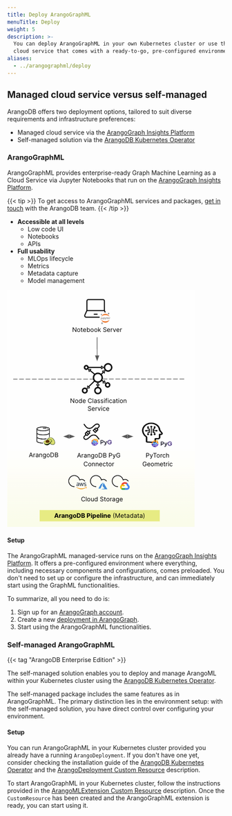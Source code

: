 ```yaml
---
title: Deploy ArangoGraphML
menuTitle: Deploy
weight: 5
description: >-
  You can deploy ArangoGraphML in your own Kubernetes cluster or use the managed
  cloud service that comes with a ready-to-go, pre-configured environment
aliases:
  - ../arangographml/deploy
---
```


## Managed cloud service versus self-managed

ArangoDB offers two deployment options, tailored to suit diverse requirements
and infrastructure preferences: 
- Managed cloud service via the [ArangoGraph Insights Platform](https://dashboard.arangodb.cloud/home?utm_source=docs&utm_medium=cluster_pages&utm_campaign=docs_traffic)
- Self-managed solution via the [ArangoDB Kubernetes Operator](https://github.com/arangodb/kube-arangodb)

### ArangoGraphML

ArangoGraphML provides enterprise-ready Graph Machine Learning as a
Cloud Service via Jupyter Notebooks that run on the
[ArangoGraph Insights Platform](https://dashboard.arangodb.cloud/home?utm_source=docs&utm_medium=cluster_pages&utm_campaign=docs_traffic).

{{< tip >}}
To get access to ArangoGraphML services and packages,
[get in touch](https://www.arangodb.com/contact/)
with the ArangoDB team.
{{< /tip >}}

- **Accessible at all levels**
  - Low code UI
  - Notebooks
  - APIs
- **Full usability**
  - MLOps lifecycle
  - Metrics
  - Metadata capture
  - Model management

![ArangoGraphML Pipeline](../../../images/ArangoGraphML_Pipeline.png)

#### Setup

The ArangoGraphML managed-service runs on the
[ArangoGraph Insights Platform](https://dashboard.arangodb.cloud/home?utm_source=docs&utm_medium=cluster_pages&utm_campaign=docs_traffic).
It offers a pre-configured environment where everything,
including necessary components and configurations, comes preloaded. You don't
need to set up or configure the infrastructure, and can immediately start using the
GraphML functionalities.

To summarize, all you need to do is:
1. Sign up for an [ArangoGraph account](https://dashboard.arangodb.cloud/home?utm_source=docs&utm_medium=cluster_pages&utm_campaign=docs_traffic).
2. Create a new [deployment in ArangoGraph](../../arangograph/deployments/_index.md#how-to-create-a-new-deployment).
3. Start using the ArangoGraphML functionalities.

### Self-managed ArangoGraphML

{{< tag "ArangoDB Enterprise Edition" >}}

The self-managed solution enables you to deploy and manage ArangoML within your
Kubernetes cluster using the [ArangoDB Kubernetes Operator](https://github.com/arangodb/kube-arangodb).

The self-managed package includes the same features as in ArangoGraphML.
The primary distinction lies in the environment setup: with the self-managed
solution, you have direct control over configuring your environment.

#### Setup

You can run ArangoGraphML in your Kubernetes
cluster provided you already have a running `ArangoDeployment`. If you don't
have one yet, consider checking the installation guide of the
[ArangoDB Kubernetes Operator](https://arangodb.github.io/kube-arangodb/docs/using-the-operator.html)
and the [ArangoDeployment Custom Resource](https://arangodb.github.io/kube-arangodb/docs/deployment-resource-reference.html)
description.

To start ArangoGraphML in your Kubernetes cluster, follow the instructions provided
in the [ArangoMLExtension Custom Resource](https://arangodb.github.io/kube-arangodb/docs/mlextension-resource.html)
description. Once the `CustomResource` has been created and the ArangoGraphML extension
is ready, you can start using it.
